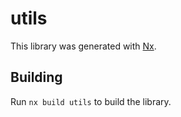 # utils

This library was generated with [Nx](https://nx.dev).

## Building

Run `nx build utils` to build the library.